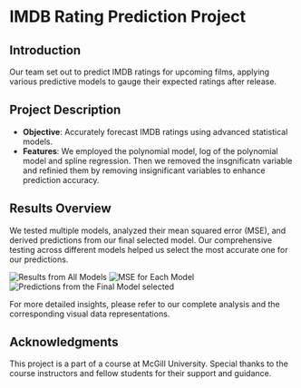 # IMDB Rating Prediction Project

## Introduction
Our team set out to predict IMDB ratings for upcoming films, applying various predictive models to gauge their expected ratings after release.

## Project Description
- **Objective**: Accurately forecast IMDB ratings using advanced statistical models.
- **Features**: We employed the polynomial model, log of the polynomial model and spline regression. Then we removed the insgnificatn variable and refinied them by removing insignificant variables to enhance prediction accuracy.

## Results Overview
We tested multiple models, analyzed their mean squared error (MSE), and derived predictions from our final selected model. Our comprehensive testing across different models helped us select the most accurate one for our predictions.

![Results from All Models](https://github.com/rohankumar586/IMDB_Rating_Predictions/assets/142628516/72c1e936-0225-432d-a74c-ee0428362699) <!-- Please replace link-to-image with the actual URL where the image is hosted -->
![MSE for Each Model](https://github.com/rohankumar586/IMDB_Rating_Predictions/assets/142628516/2c036e9b-95e8-4066-8d7c-403ca4064672) <!-- Please replace link-to-image with the actual URL where the image is hosted -->
![Predictions from the Final Model selected](https://github.com/rohankumar586/IMDB_Rating_Predictions/assets/142628516/a098ca50-7adf-43be-902d-6686664adf0a) <!-- Please replace link-to-image with the actual URL where the image is hosted -->

For more detailed insights, please refer to our complete analysis and the corresponding visual data representations.

## Acknowledgments
This project is a part of a course at McGill University. Special thanks to the course instructors and fellow students for their support and guidance.
